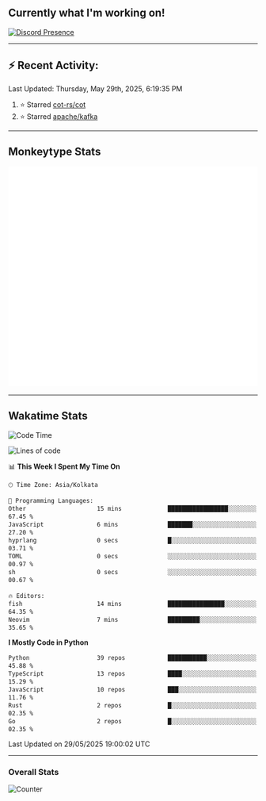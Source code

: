 ## Currently what I'm working on!
[![Discord Presence](https://lanyard.cnrad.dev/api/534981034400284712)](https://discord.com/users/534981034400284712)

---

## :zap: Recent Activity:
<!--RECENT_ACTIVITY:last_update-->
Last Updated: Thursday, May 29th, 2025, 6:19:35 PM
<!--RECENT_ACTIVITY:last_update_end-->
<!--RECENT_ACTIVITY:start-->
1. ⭐ Starred [cot-rs/cot](https://github.com/cot-rs/cot)<br>
2. ⭐ Starred [apache/kafka](https://github.com/apache/kafka)<br>
<!--RECENT_ACTIVITY:end-->

---

## Monkeytype Stats
<a href="https://monkeytype.com/profile/dhanus">
  <img src="https://raw.githubusercontent.com/Dhanus3133/Dhanus3133/monkeytype/monkeytype-lb.svg" alt="Monkeytype Profile" />
</a>

---

## Wakatime Stats
<!--START_SECTION:waka-->
![Code Time](http://img.shields.io/badge/Code%20Time-2%2C708%20hrs%206%20mins-blue)

![Lines of code](https://img.shields.io/badge/From%20Hello%20World%20I%27ve%20Written-4.7%20million%20lines%20of%20code-blue)

📊 **This Week I Spent My Time On** 

```text
🕑︎ Time Zone: Asia/Kolkata

💬 Programming Languages: 
Other                    15 mins             █████████████████░░░░░░░░   67.45 % 
JavaScript               6 mins              ███████░░░░░░░░░░░░░░░░░░   27.20 % 
hyprlang                 0 secs              █░░░░░░░░░░░░░░░░░░░░░░░░   03.71 % 
TOML                     0 secs              ░░░░░░░░░░░░░░░░░░░░░░░░░   00.97 % 
sh                       0 secs              ░░░░░░░░░░░░░░░░░░░░░░░░░   00.67 % 

🔥 Editors: 
fish                     14 mins             ████████████████░░░░░░░░░   64.35 % 
Neovim                   7 mins              █████████░░░░░░░░░░░░░░░░   35.65 % 
```

**I Mostly Code in Python** 

```text
Python                   39 repos            ███████████░░░░░░░░░░░░░░   45.88 % 
TypeScript               13 repos            ████░░░░░░░░░░░░░░░░░░░░░   15.29 % 
JavaScript               10 repos            ███░░░░░░░░░░░░░░░░░░░░░░   11.76 % 
Rust                     2 repos             █░░░░░░░░░░░░░░░░░░░░░░░░   02.35 % 
Go                       2 repos             █░░░░░░░░░░░░░░░░░░░░░░░░   02.35 % 
```




 Last Updated on 29/05/2025 19:00:02 UTC
<!--END_SECTION:waka-->
---

### Overall Stats

<img src="https://moe-counter.glitch.me/get/@Dhanus3133?theme=asoul" alt="Counter" />
